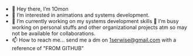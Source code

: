 - 👋 Hey there, I’m 1Omon
- 👀 I’m interested in animations and systems development.
- 🌱 I’m currently working on my systems development skills
💞️ I’m busy working on personal stuffs and other organizational projects atm so may not be available for collaborations.
- 📫 How to reach me... send me a dm on 1serwise@gmail.com with a reference of "FROM GITHUB"

<!---
1Omon/1Omon is a ✨ special ✨ repository because its `README.md` (this file) appears on your GitHub profile.
You can click the Preview link to take a look at your changes.
--->
